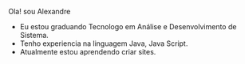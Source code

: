  Ola! sou Alexandre
 
- Eu estou graduando Tecnologo em Análise e Desenvolvimento de Sistema.
- Tenho experiencia na linguagem Java, Java Script.
- Atualmente estou aprendendo criar sites.

